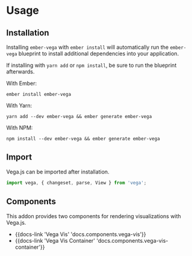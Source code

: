 # Usage

## Installation

Installing `ember-vega` with `ember install` will automatically run the `ember-vega` blueprint to install additional dependencies into your application.

If installing with `yarn add` or `npm install`, be sure to run the blueprint afterwards.

With Ember:

```
ember install ember-vega
```

With Yarn:
```
yarn add --dev ember-vega && ember generate ember-vega
```

With NPM:

```
npm install --dev ember-vega && ember generate ember-vega
```

## Import

Vega.js can be imported after installation.

```javascript
import vega, { changeset, parse, View } from 'vega';
```

## Components

This addon provides two components for rendering visualizations with Vega.js.

* {{docs-link 'Vega Vis' 'docs.components.vega-vis'}}
* {{docs-link 'Vega Vis Container' 'docs.components.vega-vis-container'}}